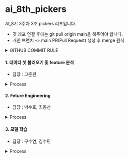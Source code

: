 # ai_8th_pickers
AI_8기 3주차 3조 pickers 리포입니다.
- 깃 레포 연결 후에는 git pull origin main을 해주어야 합니다.
- 개인 브랜치 -> main PR(Pull Request) 생성 후 merge 원칙

<details>
    <summary>
    GITHUB COMMIT RULE
    </summary>

    - feat 		: 새로운 기능 추가
    - fix 		: 버그 수정
    - docs 		: 문서 수정
    - style 	: 코드 formatting, 세미콜론(;) 누락, 코드 변경이 없는 경우
    - refactor 	: 코드 리팩토링
    - test 		: 테스트 코드, 리팽토링 테스트 코드 추가
    - chore 	: 빌드 업무 수정, 패키지 매니저 수정
</details>

#### 1. 데이터 셋 불러오기 및 feature 분석
- 담당 : 고준원

<details>
    <summary>
    Process
    </summary>

    1. seaborn 라이브러리에 있는 titanic 데이터를 불러옵니다.
    2-1. 데이터의 feature를 파악하기 위해 아래의 다양한 feature 분석을 수행해주세요. 
    2-2. describe 함수를 통해서 기본적인 통계를 확인해주세요. 
    2-3. describe 함수를 통해 확인할 수 있는 count, std, min, 25%, 50%, 70%, max 가 각각 무슨 뜻인지 주석 혹은 markdown 블록으로 간단히 설명해주세요. 
    2-4. isnull() 함수와 sum()  함수를 이용해 각 열의 결측치 갯수를 확인해주세요. 
</details>

#### 2. Feture Engineering
- 담당 : 박수호, 최동선

<details>
    <summary>
    Process
    </summary>
    
    1-1. 결측치 처리 : Age(나이)의 결측치는 중앙값으로, Embarked(승선 항구)의 결측치는 최빈값으로 대체해주세요. 모두 대체한 후에, 대체 결과를 isnull() 함수와 sum()  함수를 이용해서 확인해주세요. 
    1-2. Sex(성별)를 남자는 0, 여자는 1로 변환해주세요. alive(생존여부)를 True는 1, False는 0으로 변환해주세요. Embarked(승선 항구)는 ‘C’는 0으로, Q는 1으로, ‘S’는 2로 변환해주세요. 모두 변환한 후에, 변환 결과를 head 함수를 이용해 확인해주세요. 
    1-3. SibSip(타이타닉호에 동승한 자매 및 배우자의 수), Parch(타이타닉호에 동승한 부모 및 자식의 수)를 통해서 family_size(가족크기)를 생성해주세요. 새로운 feature를 head 함수를 이용해 확인해주세요. 
</details>

#### 3. 모델 학습
- 담당 : 구수연, 김수민
<details>
    <summary>
    Process
    </summary>
    
    1-1. 모델 학습 준비 : 이제 모델을 학습시키기 위한 데이터를 준비하겠습니다. 학습에 필요한 feature은 'survived', 'pclass', 'sex', 'age', 'sibsp', 'parch', 'fare', 'embarked', ‘family_size’ 입니다. feature과 target을 분리해주세요.  그 다음 데이터 스케일링을 진행해주세요.

    1-2. 이제 Logistic Regression, Random Forest, XGBoost를 통해서 생존자를 예측하는 모델을 학습하세요. 학습이 끝난 뒤 Logistic Regression과 Random Forest는 모델 accuracy를 통해, XGBoost는 mean squared error를 통해 test data를 예측하세요. 
</details>


